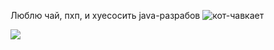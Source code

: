 Люблю чай, пхп, и хуесосить java-разрабов
![кот-чавкает](https://user-images.githubusercontent.com/91832874/214329013-bc9228bf-2b00-4899-bf9b-ebebace85639.gif)

![](https://komarev.com/ghpvc/?username=mopsikzlo&color=dc143c)
